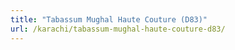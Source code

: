 ```yaml
---
title: "Tabassum Mughal Haute Couture (D83)"
url: /karachi/tabassum-mughal-haute-couture-d83/
---
```

